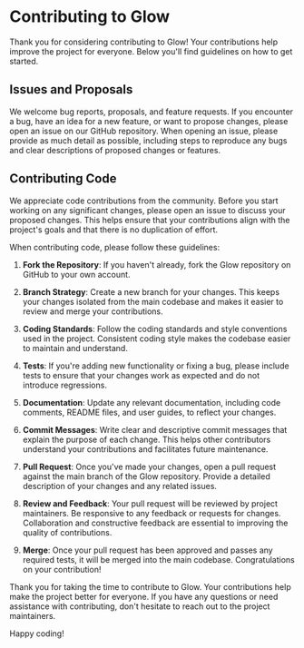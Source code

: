 # Contributing to Glow

Thank you for considering contributing to Glow! Your contributions help improve the project for everyone. Below you'll
find guidelines on how to get started.

## Issues and Proposals

We welcome bug reports, proposals, and feature requests. If you encounter a bug, have an idea for a new feature, or want
to propose changes, please open an issue on our GitHub repository. When opening an issue, please provide as much detail
as possible, including steps to reproduce any bugs and clear descriptions of proposed changes or features.

## Contributing Code

We appreciate code contributions from the community. Before you start working on any significant changes, please open an
issue to discuss your proposed changes. This helps ensure that your contributions align with the project's goals and
that there is no duplication of effort.

When contributing code, please follow these guidelines:

1. **Fork the Repository**: If you haven't already, fork the Glow repository on GitHub to your own account.

2. **Branch Strategy**: Create a new branch for your changes. This keeps your changes isolated from the main codebase
   and makes it easier to review and merge your contributions.

3. **Coding Standards**: Follow the coding standards and style conventions used in the project. Consistent coding style
   makes the codebase easier to maintain and understand.

4. **Tests**: If you're adding new functionality or fixing a bug, please include tests to ensure that your changes work
   as expected and do not introduce regressions.

5. **Documentation**: Update any relevant documentation, including code comments, README files, and user guides, to
   reflect your changes.

6. **Commit Messages**: Write clear and descriptive commit messages that explain the purpose of each change. This helps
   other contributors understand your contributions and facilitates future maintenance.

7. **Pull Request**: Once you've made your changes, open a pull request against the main branch of the Glow repository.
   Provide a detailed description of your changes and any related issues.

8. **Review and Feedback**: Your pull request will be reviewed by project maintainers. Be responsive to any feedback or
   requests for changes. Collaboration and constructive feedback are essential to improving the quality of
   contributions.

9. **Merge**: Once your pull request has been approved and passes any required tests, it will be merged into the main
   codebase. Congratulations on your contribution!

Thank you for taking the time to contribute to Glow. Your contributions help make the project better for everyone. If
you have any questions or need assistance with contributing, don't hesitate to reach out to the project maintainers.

Happy coding!
